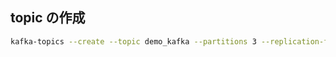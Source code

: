 ## topic の作成
```bash
kafka-topics --create --topic demo_kafka --partitions 3 --replication-factor 2 --bootstrap-server localhost:29092
```